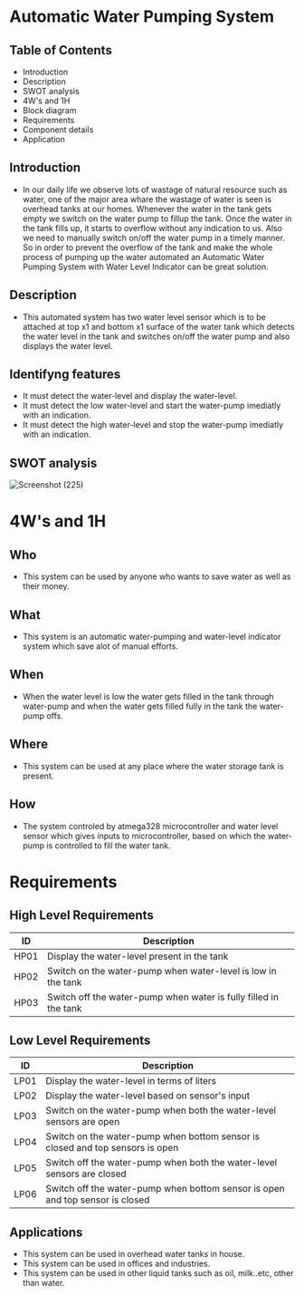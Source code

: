 # Automatic Water Pumping System 

## Table of Contents

* Introduction
* Description
* SWOT analysis
* 4W's and 1H
* Block diagram
* Requirements
* Component details
* Application

## Introduction

* In our daily life we observe lots of wastage of natural resource such as water, one of the major area whare the wastage of water is seen is overhead tanks at our homes.
  Whenever the water in the tank gets empty we switch on the water pump to fillup the tank. Once the water in the tank fills up, it starts to overflow without any indication to
  us. Also we need to manually switch on/off the water pump in a timely manner. So in order to prevent the overflow of the tank and make the whole process of pumping up the
  water automated an Automatic Water Pumping System with Water Level Indicator can be great solution.
  
## Description

* This automated system has two water level sensor which is to be attached at top x1 and bottom x1 surface of the water tank which detects the water level in the tank and switches
  on/off the water pump and also displays the water level.

## Identifyng features

* It must detect the water-level and display the water-level.
* It must detect the low water-level and start the water-pump imediatly with an indication.
* It must detect the high water-level and stop the water-pump imediatly with an indication.

## SWOT analysis
![Screenshot (225)](https://user-images.githubusercontent.com/42509490/155770217-7c11c6d5-c1c7-49fe-ad25-791606eb5779.png)

# 4W's and 1H

## Who
* This system can be used by anyone who wants to save water as well as their money.

## What
* This system is an automatic water-pumping and water-level indicator system which save alot of manual efforts.

## When
* When the water level is low the water gets filled in the tank through water-pump and when the water gets filled fully in the tank the water-pump offs.

## Where
* This system can be used at any place where the water storage tank is present.

## How
* The system controled by atmega328 microcontroller and water level sensor which gives inputs to microcontroller, based on which the water-pump is controlled to fill the water
  tank.
  
# Requirements

## High Level Requirements

| ID | Description  |
|----|-----------------------------------------------------------------|
|HP01| Display the water-level present in the tank |
|HP02| Switch on the water-pump when water-level is low in the tank |
|HP03| Switch off the water-pump when water is fully filled in the tank |

## Low Level Requirements

| ID | Description  |
|----|-----------------------------------------------------------------|
|LP01| Display the water-level in terms of liters |
|LP02| Display the water-level based on sensor's input |
|LP03| Switch on the water-pump when both the water-level sensors are open |
|LP04| Switch on the water-pump when bottom sensor is closed and top sensors is open |
|LP05| Switch off the water-pump when both the water-level sensors are closed |
|LP06| Switch off the water-pump when bottom sensor is open and top sensor is closed |

## Applications

* This system can be used in overhead water tanks in house.
* This system can be used in offices and industries.
* This system can be used in other liquid tanks such as oil, milk..etc, other than water. 
